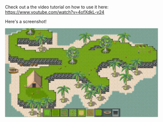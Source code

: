 Check out a the video tutorial on how to use it here: https://www.youtube.com/watch?v=4ofXdkL-v24

Here's a screenshot!

![Screenshot](https://raw.githubusercontent.com/mirraj2/Forge/master/screenshot.png)
